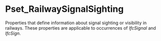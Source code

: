 # Pset_RailwaySignalSighting

Properties that define information about signal sighting or visibility in railways. These properties are applicable to occurrences of _IfcSignal_ and _IfcSign_.<!-- end of definition -->
